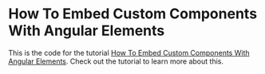 # How To Embed Custom Components With Angular Elements

This is the code for the tutorial [How To Embed Custom Components With Angular Elements](https://kenslearningcurve.com/tutorials/how-to-embed-custom-components-with-angular-elements). Check out the tutorial to learn more about this.
